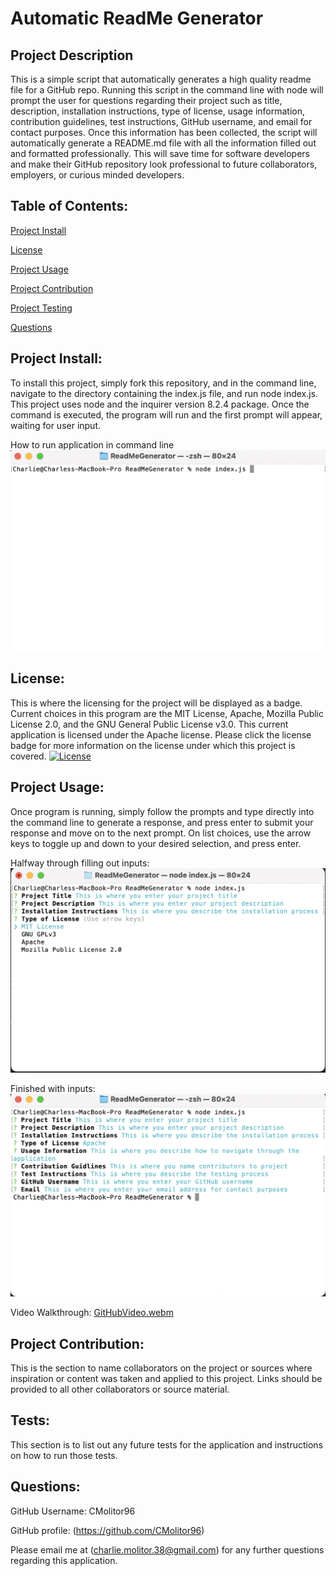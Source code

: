 # **Automatic ReadMe Generator**

## Project Description
This is a simple script that automatically generates a high quality readme file for a GitHub repo. Running this script in the command line with node will prompt the user for questions regarding their project such as title, description, installation instructions, type of license, usage information, contribution guidelines, test instructions, GitHub username, and email for contact purposes. Once this information has been collected, the script will automatically generate a README.md file with all the information filled out and formatted professionally. This will save time for software developers and make their GitHub repository look professional to future collaborators, employers, or curious minded developers. 

## Table of Contents:
[Project Install](#project-install)

[License](#license)

[Project Usage](#project-usage)

[Project Contribution](#project-contribution)

[Project Testing](#tests)

[Questions](#questions)

## Project Install:
To install this project, simply fork this repository, and in the command line, navigate to the directory containing the index.js file, and run node index.js. This project uses node and the inquirer version 8.2.4 package. Once the command is executed, the program will run and the first prompt will appear, waiting for user input.

How to run application in command line
![Image of executing application in command line](./assets/images/Execute.png)


## License:
This is where the licensing for the project will be displayed as a badge. Current choices in this program are the MIT License, Apache, Mozilla Public License 2.0, and the GNU General Public License v3.0. This current application is licensed under the Apache license.
Please click the license badge for more information on the license under which this project is covered.
[![License](https://img.shields.io/badge/License-Apache_2.0-blue.svg)](https://opensource.org/licenses/Apache-2.0)
## Project Usage:
Once program is running, simply follow the prompts and type directly into the command line to generate a response, and press enter to submit your response and move on to the next prompt. On list choices, use the arrow keys to toggle up and down to your desired selection, and press enter.

Halfway through filling out inputs:
![Halfway through filling out sections. Displays a few of the text input sections and the list choice](./assets/images/In%20Progress.png)

Finished with inputs:
![Application executed and all sections filled out. Not pictured is generated README.md file](./assets/images/Filled%20Out.png)

Video Walkthrough:
[GitHubVideo.webm](https://user-images.githubusercontent.com/103666997/184443214-a3d1ce17-bc92-45cf-a9a8-874f9d608c78.webm)


## Project Contribution:
This is the section to name collaborators on the project or sources where inspiration or content was taken and applied to this project. Links should be provided to all other collaborators or source material.
## Tests:
This section is to list out any future tests for the application and instructions on how to run those tests.
## Questions:
GitHub Username: CMolitor96

GitHub profile: (https://github.com/CMolitor96)

Please email me at (charlie.molitor.38@gmail.com) for any further questions regarding this application.
